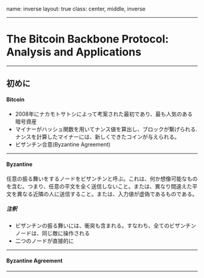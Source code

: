 name: inverse
layout: true
class: center, middle, inverse

---
# The Bitcoin Backbone Protocol: Analysis and Applications
---

## 初めに

#### Bitcoin

* 2008年にナカモトサトシによって考案された最初であり、最も人気のある暗号資産
* マイナーがハッシュ関数を用いてナンス値を算出し、ブロックが繋げられる.ナンスを計算したマイナーには、新しくできたコインが与えられる。
* ビザンチン合意(Byzantine Agreement)

---
#### Byzantine

任意の振る舞いをするノードをビザンチンと呼ぶ。これは、何か想像可能なものを含む。つまり、任意の平文を全く送信しないこと。または、異なり間違えた平文を異なる近隣の人に送信すること。または、入力値が虚偽であるものである。

##### 注釈
* ビザンチンの振る舞いには、衝突も含まれる。すなわち、全てのビザンチンノードは、同じ敵に操作される
* 二つのノードが直接的に

---
#### Byzantine Agreement
 
---




